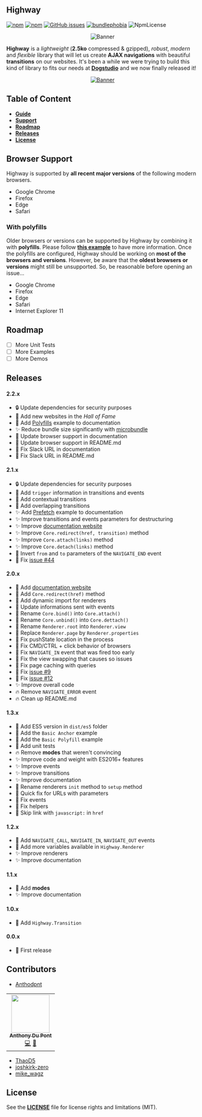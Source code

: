 ## Highway

[![npm](https://img.shields.io/npm/v/@dogstudio/highway.svg)](https://www.npmjs.com/package/@dogstudio/highway)
[![npm](https://img.shields.io/npm/dt/@dogstudio/highway.svg)](https://www.npmjs.com/package/@dogstudio/highway)
[![GitHub issues](https://img.shields.io/github/issues-raw/Dogstudio/highway.svg)](https://github.com/Dogstudio/highway/issues)
[![bundlephobia](https://img.shields.io/bundlephobia/minzip/@dogstudio/highway?label=bundle%20size)](https://bundlephobia.com/result?p=@dogstudio/highway)
![NpmLicense](https://img.shields.io/npm/l/@dogstudio/highway.svg)


<p align="center"><img src="https://i.imgur.com/SNk3YwV.png" alt="Banner" /></p>

**Highway** is a *lightweight* (**2.5ko** compressed & gzipped), *robust*, *modern* and *flexible* library that will let us create **AJAX navigations** with beautiful **transitions** on our websites. It's been a while we were trying to build this kind of library to fits our needs at [**Dogstudio**](https://www.dogstudio.co) and we now finally released it!

<p align="center"><a href="https://join.slack.com/t/highway-lib/shared_invite/zt-60jkz5kh-defbgkYYTclu609sUAEN3Q"target="_blank"><img src="https://i.imgur.com/4nWCfju.png" alt="Banner" /></a></p>

## Table of Content

- [**Guide**](https://dogstudio.github.io/highway/)
- [**Support**](https://github.com/Dogstudio/highway#browser-support)
- [**Roadmap**](https://github.com/Dogstudio/highway#roadmap)
- [**Releases**](https://github.com/Dogstudio/highway#releases)
- [**License**](https://github.com/Dogstudio/highway#license)

## Browser Support

Highway is supported by **all recent major versions** of the following modern browsers.

- Google Chrome
- Firefox
- Edge
- Safari

### With polyfills
Older browsers or versions can be supported by Highway by combining it with **polyfills**. Please follow [**this example**](https://highway.js.org/examples/polyfills.html) to have more information. Once the polyfills are configured, Highway should be working on **most of the browsers and versions**. However, be aware that the **oldest browsers or versions** might still be unsupported. So, be reasonable before opening an issue...</p>

- Google Chrome
- Firefox
- Edge
- Safari
- Internet Explorer 11

## Roadmap

- [ ] More Unit Tests
- [ ] More Examples
- [ ] More Demos

## Releases
#### 2.2.x

- :lock: Update dependencies for security purposes
- :tada: Add new websites in the *Hall of Fame*
- :tada: Add [Polyfills](https://highway.js.org/examples/polyfills.html) example to documentation
- :sparkles: Reduce bundle size significantly with [microbundle](https://github.com/developit/microbundle)
- :art: Update browser support in documentation
- :art: Update browser support in README.md
- :bug: Fix Slack URL in documentation
- :bug: Fix Slack URL in README.md

#### 2.1.x

- :lock: Update dependencies for security purposes
- :tada: Add `trigger` information in transitions and events
- :tada: Add contextual transitions
- :tada: Add overlapping transitions
- :sparkles: Add [Prefetch](https://highway.js.org/examples/prefetch.html) example to documentation
- :sparkles: Improve transitions and events parameters for destructuring
- :sparkles: Improve [documentation website](https://highway.js.org)
- :sparkles: Improve `Core.redirect(href, transition)` method
- :sparkles: Improve `Core.attach(links)` method
- :sparkles: Improve `Core.detach(links)` method
- :art: Invert `from` and `to` parameters of the `NAVIGATE_END` event
- :bug: Fix [issue #44](https://github.com/Dogstudio/highway/issues/44)

#### 2.0.x

- :tada: Add [documentation website](https://highway.js.org)
- :tada: Add `Core.redirect(href)` method
- :tada: Add dynamic import for renderers
- :art: Update informations sent with events
- :art: Rename `Core.bind()` into `Core.attach()`
- :art: Rename `Core.unbind()` into `Core.dettach()`
- :art: Rename `Renderer.root` into `Renderer.view`
- :art: Replace `Renderer.page` by `Renderer.properties`
- :bug: Fix pushState location in the process
- :bug: Fix CMD/CTRL + click behavior of browsers
- :bug: Fix `NAVIGATE_IN` event that was fired too early
- :bug: Fix the view swapping that causes so issues
- :bug: Fix page caching with queries
- :bug: Fix [issue #9](https://github.com/Dogstudio/highway/issues/9)
- :bug: Fix [issue #12](https://github.com/Dogstudio/highway/issues/12)
- :sparkles: Improve overall code
- :fire: Remove `NAVIGATE_ERROR` event
- :fire: Clean up README.md

#### 1.3.x

- :tada: Add ES5 version in `dist/es5` folder
- :tada: Add the `Basic Anchor` example
- :tada: Add the `Basic Polyfill` example
- :tada: Add unit tests
- :fire: Remove **modes** that weren't convincing
- :sparkles: Improve code and weight with ES2016+ features
- :sparkles: Improve events
- :sparkles: Improve transitions
- :sparkles: Improve documentation
- :art: Rename renderers `init` method to `setup` method
- :bug: Quick fix for URLs with parameters
- :bug: Fix events
- :bug: Fix helpers
- :bug: Skip link with `javascript:` in `href`

#### 1.2.x

- :tada: Add `NAVIGATE_CALL`, `NAVIGATE_IN`, `NAVIGATE_OUT` events
- :tada: Add more variables available in `Highway.Renderer`
- :sparkles: Improve renderers
- :sparkles: Improve documentation

#### 1.1.x

- :tada: Add **modes**
- :sparkles: Improve documentation

#### 1.0.x

- :tada: Add `Highway.Transition`

#### 0.0.x

- :rocket: First release

## Contributors

- [Anthodpnt](https://twitter.com/Anthodpnt)
<!-- ALL-CONTRIBUTORS-LIST:START - Do not remove or modify this section -->
<!-- prettier-ignore-start -->
<!-- markdownlint-disable -->
<table>
  <tr>
    <td align="center"><a href="https://antho.ninja/"><img src="https://avatars3.githubusercontent.com/u/6245705?v=4" width="100px;" alt=""/><br /><sub><b>Anthony Du Pont</b></sub></a><br /><a href="https://github.com/Dogstudio/highway/commits?author=Anthodpnt" title="Code">💻</a> <a href="https://github.com/Dogstudio/highway/commits?author=Anthodpnt" title="Documentation">📖</a></td>
  </tr>
</table>

<!-- markdownlint-enable -->
<!-- prettier-ignore-end -->
<!-- ALL-CONTRIBUTORS-LIST:END -->
- [ThaoD5](https://twitter.com/ThaoD5)
- [joshkirk-zero](https://twitter.com/joshgkirk)
- [mike_wagz](https://twitter.com/mike_wagz)

## License

See the [**LICENSE**](https://github.com/Dogstudio/highway/blob/master/LICENSE) file for license rights and limitations (MIT).
